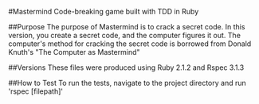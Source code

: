#Mastermind
Code-breaking game built with TDD in Ruby

##Purpose
The purpose of Mastermind is to crack a secret code. In this version, you create a secret code, and the computer figures it out.
The computer's method for cracking the secret code is borrowed from Donald Knuth's "The Computer as Mastermind"

##Versions
These files were produced using Ruby 2.1.2 and Rspec 3.1.3

##How to Test
To run the tests, navigate to the project directory and run 'rspec [filepath]'
